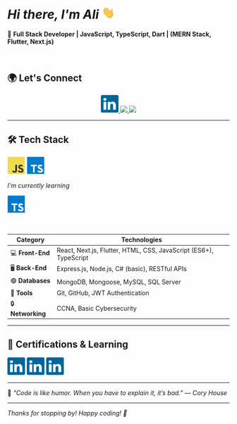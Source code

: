 # _Hi there, I'm Ali_ <img src="https://raw.githubusercontent.com/7x5x/7x5x/main/images/wave.gif" width="30px"/>

🚀 **Full Stack Developer | JavaScript, TypeScript, Dart | (MERN Stack, Flutter, Next.js)**  


<br/>

## 🌍 Let's Connect  

<p align="center">
  <a href="https://www.linkedin.com/in/your-profile">
    <img src="https://raw.githubusercontent.com/7x5x/7x5x/main/images/linkedin.svg" width="40px" />
  </a>
  <a href="https://github.com/your-username">
    <img src="https://img.shields.io/badge/GitHub-181717?style=for-the-badge&logo=github&logoColor=white"/>
  </a>
  <a href="mailto:your.email@example.com">
    <img src="https://img.shields.io/badge/Email-D14836?style=for-the-badge&logo=gmail&logoColor=white"/>
  </a>
</p>

---


## 🛠️ Tech Stack  

<p  >
   <img src="https://raw.githubusercontent.com/7x5x/7x5x/main/images/javascript.svg" width="40px" />  
   <img src="https://raw.githubusercontent.com/7x5x/7x5x/main/images/typescript.svg" width="40px" />   
</p>

_I’m currently learning_
<p>
<img src="https://raw.githubusercontent.com/7x5x/7x5x/main/images/typescript.svg" width="40px" />  
</p>

<br/>

| **Category**       | **Technologies** |
|--------------------|----------------|
| 💻 **Front-End**   | React, Next.js, Flutter, HTML, CSS, JavaScript (ES6+), TypeScript |
| 🖥️ **Back-End**   | Express.js, Node.js, C# (basic), RESTful APIs |
| 🟢 **Databases**   | MongoDB, Mongoose, MySQL, SQL Server |
| 🔧 **Tools**       | Git, GitHub, JWT Authentication |
| 🔒 **Networking**  | CCNA, Basic Cybersecurity |

---

## 📝 Certifications & Learning  
  <img src="https://raw.githubusercontent.com/7x5x/7x5x/main/images/linkedin.svg" width="40px" />
    <img src="https://raw.githubusercontent.com/7x5x/7x5x/main/images/linkedin.svg" width="40px" />
      <img src="https://raw.githubusercontent.com/7x5x/7x5x/main/images/linkedin.svg" width="40px" />


---

🌟 _"Code is like humor. When you have to explain it, it’s bad." — Cory House_  

---

_Thanks for stopping by! Happy coding! 🚀_

